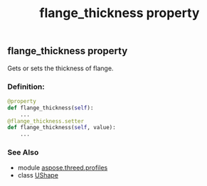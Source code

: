 ﻿---
title: flange_thickness property
second_title: Aspose.3D for Python via .NET API References
description: 
type: docs
weight: 140
url: /python-net/aspose.threed.profiles/ushape/flange_thickness/
is_root: false
---

## flange_thickness property


Gets or sets the thickness of flange.
### Definition:
```python
@property
def flange_thickness(self):
    ...
@flange_thickness.setter
def flange_thickness(self, value):
    ...
```

### See Also
* module [aspose.threed.profiles](../../)
* class [UShape](/3d/python-net/aspose.threed.profiles/ushape)
